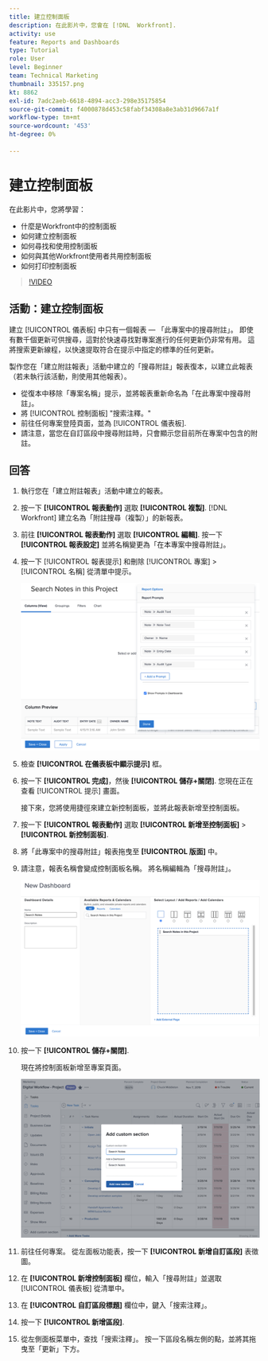 ```yaml
---
title: 建立控制面板
description: 在此影片中，您會在 [!DNL  Workfront].
activity: use
feature: Reports and Dashboards
type: Tutorial
role: User
level: Beginner
team: Technical Marketing
thumbnail: 335157.png
kt: 8862
exl-id: 7adc2aeb-6618-4894-acc3-298e35175854
source-git-commit: f4000878d453c58fabf34308a8e3ab31d9667a1f
workflow-type: tm+mt
source-wordcount: '453'
ht-degree: 0%

---
```


# 建立控制面板

在此影片中，您將學習：

* 什麼是Workfront中的控制面板
* 如何建立控制面板
* 如何尋找和使用控制面板
* 如何與其他Workfront使用者共用控制面板
* 如何打印控制面板

>[!VIDEO](https://video.tv.adobe.com/v/335157/?quality=12)

## 活動：建立控制面板

建立 [!UICONTROL 儀表板] 中只有一個報表 — 「此專案中的搜尋附註」。 即使有數千個更新可供搜尋，這對於快速尋找對專案進行的任何更新仍非常有用。 這將搜索更新線程，以快速提取符合在提示中指定的標準的任何更新。

製作您在「建立附註報表」活動中建立的「搜尋附註」報表復本，以建立此報表（若未執行該活動，則使用其他報表）。

* 從復本中移除「專案名稱」提示，並將報表重新命名為「在此專案中搜尋附註」。
* 將 [!UICONTROL 控制面板] &quot;搜索注釋。&quot;
* 前往任何專案登陸頁面，並為 [!UICONTROL 儀表板].
* 請注意，當您在自訂區段中搜尋附註時，只會顯示您目前所在專案中包含的附註。

## 回答

1. 執行您在「建立附註報表」活動中建立的報表。
1. 按一下 **[!UICONTROL 報表動作]** 選取 **[!UICONTROL 複製]**. [!DNL Workfront] 建立名為「附註搜尋（複製）」的新報表。
1. 前往 **[!UICONTROL 報表動作]** 選取 **[!UICONTROL 編輯]**. 按一下 **[!UICONTROL 報表設定]** 並將名稱變更為「在本專案中搜尋附註」。
1. 按一下 [!UICONTROL 報表提示] 和刪除 [!UICONTROL 專案] > [!UICONTROL 名稱] 從清單中提示。

   ![建立新控制面板的畫面影像](assets/edit-report-prompts.png)

1. 檢查 **[!UICONTROL 在儀表板中顯示提示]** 框。
1. 按一下 **[!UICONTROL 完成]**，然後 **[!UICONTROL 儲存+關閉]**. 您現在正在查看 [!UICONTROL 提示] 畫面。

   接下來，您將使用捷徑來建立新控制面板，並將此報表新增至控制面板。

1. 按一下 **[!UICONTROL 報表動作]** 選取 **[!UICONTROL 新增至控制面板]** > **[!UICONTROL 新控制面板]**.
1. 將「此專案中的搜尋附註」報表拖曳至 **[!UICONTROL 版面]** 中。
1. 請注意，報表名稱會變成控制面板名稱。 將名稱編輯為「搜尋附註」。

   ![建立新控制面板的畫面影像](assets/create-dashboard.png)

1. 按一下 **[!UICONTROL 儲存+關閉]**.

   現在將控制面板新增至專案頁面。

   ![建立新控制面板的畫面影像](assets/add-custom-section.png)

1. 前往任何專案。 從左面板功能表，按一下 **[!UICONTROL 新增自訂區段]** 表徵圖。
1. 在 **[!UICONTROL 新增控制面板]** 欄位，輸入「搜尋附註」並選取 [!UICONTROL 儀表板] 從清單中。
1. 在 **[!UICONTROL 自訂區段標題]** 欄位中，鍵入「搜索注釋」。
1. 按一下 **[!UICONTROL 新增區段]**.
1. 從左側面板菜單中，查找「搜索注釋」。 按一下區段名稱左側的點，並將其拖曳至「更新」下方。
